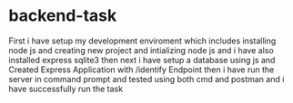 # backend-task
First i have setup my development enviroment which includes installing node js and creating new project and intializing node js and i have also installed express sqlite3
then next i have setup a database using js and Created Express Application with /identify Endpoint
then i have run the server in command prompt and tested using both cmd and postman and i have successfully run the task

